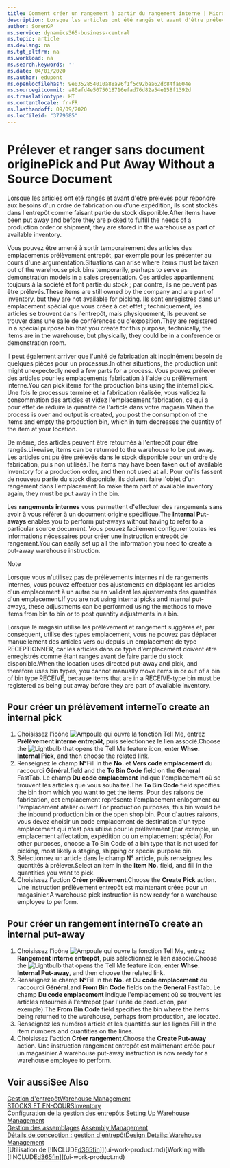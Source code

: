 ```yaml
---
title: Comment créer un rangement à partir du rangement interne | Microsoft Docs
description: Lorsque les articles ont été rangés et avant d'être prélevés pour répondre aux besoins d'un ordre de fabrication ou d'une expédition, ils sont stockés dans l'entrepôt comme faisant partie du stock disponible.
author: SorenGP
ms.service: dynamics365-business-central
ms.topic: article
ms.devlang: na
ms.tgt_pltfrm: na
ms.workload: na
ms.search.keywords: ''
ms.date: 04/01/2020
ms.author: edupont
ms.openlocfilehash: 9e0352854010a88a96f1f5c92baa62dc84fa004e
ms.sourcegitcommit: a80afd4e5075018716efad76d82a54e158f1392d
ms.translationtype: HT
ms.contentlocale: fr-FR
ms.lasthandoff: 09/09/2020
ms.locfileid: "3779685"
---
```

# <a name="pick-and-put-away-without-a-source-document"></a><span data-ttu-id="b71b0-103">Prélever et ranger sans document origine</span><span class="sxs-lookup"><span data-stu-id="b71b0-103">Pick and Put Away Without a Source Document</span></span>
<span data-ttu-id="b71b0-104">Lorsque les articles ont été rangés et avant d'être prélevés pour répondre aux besoins d'un ordre de fabrication ou d'une expédition, ils sont stockés dans l'entrepôt comme faisant partie du stock disponible.</span><span class="sxs-lookup"><span data-stu-id="b71b0-104">After items have been put away and before they are picked to fulfill the needs of a production order or shipment, they are stored in the warehouse as part of available inventory.</span></span>  

<span data-ttu-id="b71b0-105">Vous pouvez être amené à sortir temporairement des articles des emplacements prélèvement entrepôt, par exemple pour les présenter au cours d'une argumentation.</span><span class="sxs-lookup"><span data-stu-id="b71b0-105">Situations can arise where items must be taken out of the warehouse pick bins temporarily, perhaps to serve as demonstration models in a sales presentation.</span></span> <span data-ttu-id="b71b0-106">Ces articles appartiennent toujours à la société et font partie du stock ; par contre, ils ne peuvent pas être prélevés.</span><span class="sxs-lookup"><span data-stu-id="b71b0-106">These items are still owned by the company and are part of inventory, but they are not available for picking.</span></span> <span data-ttu-id="b71b0-107">Ils sont enregistrés dans un emplacement spécial que vous créez à cet effet ; techniquement, les articles se trouvent dans l'entrepôt, mais physiquement, ils peuvent se trouver dans une salle de conférences ou d'exposition.</span><span class="sxs-lookup"><span data-stu-id="b71b0-107">They are registered in a special purpose bin that you create for this purpose; technically, the items are in the warehouse, but physically, they could be in a conference or demonstration room.</span></span>  

<span data-ttu-id="b71b0-108">Il peut également arriver que l'unité de fabrication ait inopinément besoin de quelques pièces pour un processus.</span><span class="sxs-lookup"><span data-stu-id="b71b0-108">In other situations, the production unit might unexpectedly need a few parts for a process.</span></span> <span data-ttu-id="b71b0-109">Vous pouvez prélever des articles pour les emplacements fabrication à l'aide du prélèvement interne.</span><span class="sxs-lookup"><span data-stu-id="b71b0-109">You can pick items for the production bins using the internal pick.</span></span> <span data-ttu-id="b71b0-110">Une fois le processus terminé et la fabrication réalisée, vous validez la consommation des articles et videz l'emplacement fabrication, ce qui a pour effet de réduire la quantité de l'article dans votre magasin.</span><span class="sxs-lookup"><span data-stu-id="b71b0-110">When the process is over and output is created, you post the consumption of the items and empty the production bin, which in turn decreases the quantity of the item at your location.</span></span>  

<span data-ttu-id="b71b0-111">De même, des articles peuvent être retournés à l'entrepôt pour être rangés.</span><span class="sxs-lookup"><span data-stu-id="b71b0-111">Likewise, items can be returned to the warehouse to be put away.</span></span> <span data-ttu-id="b71b0-112">Les articles ont pu être prélevés dans le stock disponible pour un ordre de fabrication, puis non utilisés.</span><span class="sxs-lookup"><span data-stu-id="b71b0-112">The items may have been taken out of available inventory for a production order, and then not used at all.</span></span> <span data-ttu-id="b71b0-113">Pour qu'ils fassent de nouveau partie du stock disponible, ils doivent faire l'objet d'un rangement dans l'emplacement.</span><span class="sxs-lookup"><span data-stu-id="b71b0-113">To make them part of available inventory again, they must be put away in the bin.</span></span>  

<span data-ttu-id="b71b0-114">Les **rangements internes** vous permettent d'effectuer des rangements sans avoir à vous référer à un document origine spécifique.</span><span class="sxs-lookup"><span data-stu-id="b71b0-114">The **Internal Put-aways** enables you to perform put-aways without having to refer to a particular source document.</span></span> <span data-ttu-id="b71b0-115">Vous pouvez facilement configurer toutes les informations nécessaires pour créer une instruction entrepôt de rangement.</span><span class="sxs-lookup"><span data-stu-id="b71b0-115">You can easily set up all the information you need to create a put-away warehouse instruction.</span></span>  

> [!NOTE]  
>  <span data-ttu-id="b71b0-116">Lorsque vous n'utilisez pas de prélèvements internes ni de rangements internes, vous pouvez effectuer ces ajustements en déplaçant les articles d'un emplacement à un autre ou en validant les ajustements des quantités d'un emplacement.</span><span class="sxs-lookup"><span data-stu-id="b71b0-116">If you are not using internal picks and internal put-aways, these adjustments can be performed using the methods to move items from bin to bin or to post quantity adjustments in a bin.</span></span>  
>   
>  <span data-ttu-id="b71b0-117">Lorsque le magasin utilise les prélèvement et rangement suggérés et, par conséquent, utilise des types emplacement, vous ne pouvez pas déplacer manuellement des articles vers ou depuis un emplacement de type RECEPTIONNER, car les articles dans ce type d'emplacement doivent être enregistrés comme étant rangés avant de faire partie du stock disponible.</span><span class="sxs-lookup"><span data-stu-id="b71b0-117">When the location uses directed put-away and pick, and therefore uses bin types, you cannot manually move items in or out of a bin of bin type RECEIVE, because items that are in a RECEIVE-type bin must be registered as being put away before they are part of available inventory.</span></span>  

## <a name="to-create-an-internal-pick"></a><span data-ttu-id="b71b0-118">Pour créer un prélèvement interne</span><span class="sxs-lookup"><span data-stu-id="b71b0-118">To create an internal pick</span></span>  
1.  <span data-ttu-id="b71b0-119">Choisissez l'icône ![Ampoule qui ouvre la fonction Tell Me](media/ui-search/search_small.png "Dites-moi ce que vous voulez faire"), entrez **Prélèvement interne entrepôt**, puis sélectionnez le lien associé.</span><span class="sxs-lookup"><span data-stu-id="b71b0-119">Choose the ![Lightbulb that opens the Tell Me feature](media/ui-search/search_small.png "Tell me what you want to do") icon, enter **Whse. Internal Pick**, and then choose the related link.</span></span>  
2.  <span data-ttu-id="b71b0-120">Renseignez le champ **N°**</span><span class="sxs-lookup"><span data-stu-id="b71b0-120">Fill in the **No.**</span></span> <span data-ttu-id="b71b0-121">et **Vers code emplacement** du raccourci **Général**.</span><span class="sxs-lookup"><span data-stu-id="b71b0-121">field and the **To Bin Code** field on the **General** FastTab.</span></span> <span data-ttu-id="b71b0-122">Le champ **Du code emplacement** indique l'emplacement où se trouvent les articles que vous souhaitez.</span><span class="sxs-lookup"><span data-stu-id="b71b0-122">The **To Bin Code** field specifies the bin from which you want to get the items.</span></span> <span data-ttu-id="b71b0-123">Pour des raisons de fabrication, cet emplacement représente l'emplacement enlogement ou l'emplacement atelier ouvert.</span><span class="sxs-lookup"><span data-stu-id="b71b0-123">For production purposes, this bin would be the inbound production bin or the open shop bin.</span></span> <span data-ttu-id="b71b0-124">Pour d'autres raisons, vous devez choisir un code emplacement de destination d'un type emplacement qui n'est pas utilisé pour le prélèvement (par exemple, un emplacement affectation, expédition ou un emplacement spécial).</span><span class="sxs-lookup"><span data-stu-id="b71b0-124">For other purposes, choose a To Bin Code of a bin type that is not used for picking, most likely a staging, shipping or special purpose bin.</span></span>  
3.  <span data-ttu-id="b71b0-125">Sélectionnez un article dans le champ **N° article**, puis renseignez les quantités à prélever.</span><span class="sxs-lookup"><span data-stu-id="b71b0-125">Select an item in the **Item No.** field, and fill in the quantities you want to pick.</span></span>  
4. <span data-ttu-id="b71b0-126">Choisissez l'action **Créer prélèvement**.</span><span class="sxs-lookup"><span data-stu-id="b71b0-126">Choose the **Create Pick** action.</span></span> <span data-ttu-id="b71b0-127">Une instruction prélèvement entrepôt est maintenant créée pour un magasinier.</span><span class="sxs-lookup"><span data-stu-id="b71b0-127">A warehouse pick instruction is now ready for a warehouse employee to perform.</span></span>  

## <a name="to-create-an-internal-put-away"></a><span data-ttu-id="b71b0-128">Pour créer un rangement interne</span><span class="sxs-lookup"><span data-stu-id="b71b0-128">To create an internal put-away</span></span>  
1.  <span data-ttu-id="b71b0-129">Choisissez l'icône ![Ampoule qui ouvre la fonction Tell Me](media/ui-search/search_small.png "Dites-moi ce que vous voulez faire"), entrez **Rangement interne entrepôt**, puis sélectionnez le lien associé.</span><span class="sxs-lookup"><span data-stu-id="b71b0-129">Choose the ![Lightbulb that opens the Tell Me feature](media/ui-search/search_small.png "Tell me what you want to do") icon, enter **Whse. Internal Put-away**, and then choose the related link.</span></span>  
2.  <span data-ttu-id="b71b0-130">Renseignez le champ **N°**</span><span class="sxs-lookup"><span data-stu-id="b71b0-130">Fill in the **No.**</span></span> <span data-ttu-id="b71b0-131">et **Du code emplacement** du raccourci **Général**.</span><span class="sxs-lookup"><span data-stu-id="b71b0-131">and **From Bin Code** fields on the **General** FastTab.</span></span> <span data-ttu-id="b71b0-132">Le champ **Du code emplacement** indique l'emplacement où se trouvent les articles retournés à l'entrepôt (par l'unité de production, par exemple).</span><span class="sxs-lookup"><span data-stu-id="b71b0-132">The **From Bin Code** field specifies the bin where the items being returned to the warehouse, perhaps from production, are located.</span></span>  
3.  <span data-ttu-id="b71b0-133">Renseignez les numéros article et les quantités sur les lignes.</span><span class="sxs-lookup"><span data-stu-id="b71b0-133">Fill in the item numbers and quantities on the lines.</span></span>  
4.  <span data-ttu-id="b71b0-134">Choisissez l'action **Créer rangement**.</span><span class="sxs-lookup"><span data-stu-id="b71b0-134">Choose the **Create Put-away** action.</span></span> <span data-ttu-id="b71b0-135">Une instruction rangement entrepôt est maintenant créée pour un magasinier.</span><span class="sxs-lookup"><span data-stu-id="b71b0-135">A warehouse put-away instruction is now ready for a warehouse employee to perform.</span></span>  

## <a name="see-also"></a><span data-ttu-id="b71b0-136">Voir aussi</span><span class="sxs-lookup"><span data-stu-id="b71b0-136">See Also</span></span>  
[<span data-ttu-id="b71b0-137">Gestion d'entrepôt</span><span class="sxs-lookup"><span data-stu-id="b71b0-137">Warehouse Management</span></span>](warehouse-manage-warehouse.md)  
[<span data-ttu-id="b71b0-138">STOCKS ET EN-COURS</span><span class="sxs-lookup"><span data-stu-id="b71b0-138">Inventory</span></span>](inventory-manage-inventory.md)  
<span data-ttu-id="b71b0-139">[Configuration de la gestion des entrepôts](warehouse-setup-warehouse.md)   </span><span class="sxs-lookup"><span data-stu-id="b71b0-139">[Setting Up Warehouse Management](warehouse-setup-warehouse.md)   </span></span>  
<span data-ttu-id="b71b0-140">[Gestion des assemblages](assembly-assemble-items.md)  </span><span class="sxs-lookup"><span data-stu-id="b71b0-140">[Assembly Management](assembly-assemble-items.md)  </span></span>  
[<span data-ttu-id="b71b0-141">Détails de conception : gestion d'entrepôt</span><span class="sxs-lookup"><span data-stu-id="b71b0-141">Design Details: Warehouse Management</span></span>](design-details-warehouse-management.md)  
<span data-ttu-id="b71b0-142">[Utilisation de [!INCLUDE[d365fin](includes/d365fin_md.md)]](ui-work-product.md)</span><span class="sxs-lookup"><span data-stu-id="b71b0-142">[Working with [!INCLUDE[d365fin](includes/d365fin_md.md)]](ui-work-product.md)</span></span>
